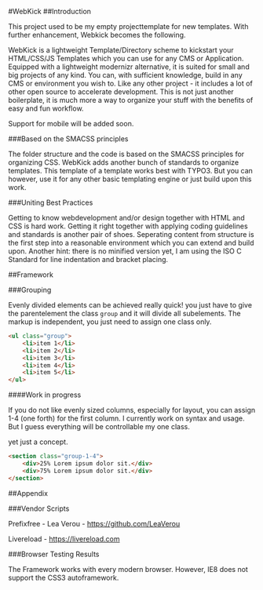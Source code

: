 #WebKick
##Introduction

This project used to be my empty projecttemplate for new templates.
With further enhancement, Webkick becomes the following.

WebKick is a lightweight Template/Directory scheme to kickstart your HTML/CSS/JS Templates which you can use for any CMS or Application.
Equipped with a lightweight modernizr alternative, it is suited for small and big projects of any kind.
You can, with sufficient knowledge, build in any CMS or environment you wish to.
Like any other project - it includes a lot of other open source to accelerate development.
This is not just another boilerplate, it is much more a way to organize your stuff with the benefits of easy and fun workflow.

Support for mobile will be added soon.

###Based on the SMACSS principles

The folder structure and the code is based on the SMACSS principles for organizing CSS.
WebKick adds another bunch of standards to organize templates. This template of a template works best with TYPO3. But you can however, use it for any other basic templating engine or just build upon this work.

###Uniting Best Practices

Getting to know webdevelopment and/or design together with HTML and CSS is hard work. Getting it right together with applying coding guidelines and standards is another pair of shoes. Seperating content from structure is the first step into a reasonable environment which you can extend and build upon.
Another hint: there is no minified version yet, I am using the ISO C Standard for line indentation and bracket placing.

##Framework

###Grouping

Evenly divided elements can be achieved really quick!
you just have to give the parentelement the class `group` and it will divide all subelements.
The markup is independent, you just need to assign one class only.

```html
<ul class="group">
	<li>item 1</li>
	<li>item 2</li>
	<li>item 3</li>
	<li>item 4</li>
	<li>item 5</li>
</ul>
```


####Work in progress

If you do not like evenly sized columns, especially for layout, you can assign 1-4 (one forth) for the first column.
I currently work on syntax and usage. But I guess everything will be controllable my one class.

yet just a concept.

```html
<section class="group-1-4">
	<div>25% Lorem ipsum dolor sit.</div>
	<div>75% Lorem ipsum dolor sit.</div>
</section>
```

##Appendix

###Vendor Scripts

Prefixfree - Lea Verou - https://github.com/LeaVerou

Livereload - https://livereload.com

###Browser Testing Results

The Framework works with every modern browser. However, IE8 does not support the CSS3 autoframework.
